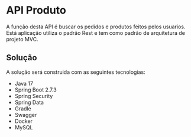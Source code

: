 # API Produto
A função desta API é buscar os pedidos e produtos feitos pelos usuarios. 
Está aplicação utiliza o padrão Rest e tem como padrão de arquitetura de projeto MVC. 

## Solução 
A solução será construida com as seguintes tecnologias:

- Java 17
- Spring Boot 2.7.3
- Spring Security
- Spring Data
- Gradle
- Swagger
- Docker
- MySQL